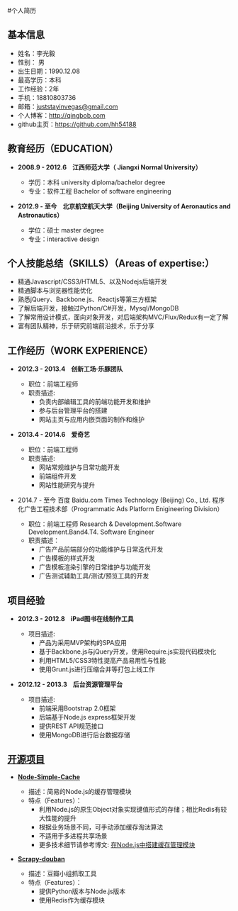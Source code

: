#个人简历

## 基本信息

- 姓名：李光毅
- 性别： 男
- 出生日期：1990.12.08
- 最高学历：本科
- 工作经验：2年
- 手机：18810803736
- 邮箱：juststayinvegas@gmail.com
- 个人博客：http://qingbob.com
- github主页：https://github.com/hh54188

## 教育经历（EDUCATION）

- **2008.9 - 2012.6 &nbsp;&nbsp; 江西师范大学（ Jiangxi Normal University）**
    - 学历：本科 university diploma/bachelor degree
    - 专业：软件工程 Bachelor of software engineering

- **2012.9 - 至今 &nbsp;&nbsp; 北京航空航天大学（Beijing University of Aeronautics and Astronautics）**
    - 学位：硕士 master degree
    - 专业：interactive design

## 个人技能总结（SKILLS）（Areas of expertise:）

- 精通Javascript/CSS3/HTML5、以及Nodejs后端开发
- 精通脚本与浏览器性能优化
- 熟悉jQuery、Backbone.js、Reactjs等第三方框架
- 了解后端开发，接触过Python/C#开发，Mysql/MongoDB
- 了解常用设计模式，面向对象开发，对后端架构MVC/Flux/Redux有一定了解
- 富有团队精神，乐于研究前端前沿技术，乐于分享


## 工作经历（WORK EXPERIENCE）

- **2012.3 - 2013.4 &nbsp;&nbsp; 创新工场·乐豚团队**
    - 职位：前端工程师
    - 职责描述:
        - 负责内部编辑工具的前端功能开发和维护
        - 参与后台管理平台的搭建
        - 网站主页与应用内嵌页面的制作和维护

- **2013.4 - 2014.6 &nbsp;&nbsp; 爱奇艺**
    - 职位：前端工程师
    - 职责描述:
        - 网站常规维护与日常功能开发
        - 前端组件开发
        - 网站性能研究与提升

- 2014.7 - 至今 百度 Baidu.com Times Technology (Beijing) Co., Ltd. 程序化广告工程技术部（Programmatic Ads Platform Enigineering Division）
    - 职位：前端工程师 Research & Development.Software Development.Band4.T4. Software Engineer
    - 职责描述：
        - 广告产品前端部分的功能维护与日常迭代开发
        - 广告模板的样式开发
        - 广告模板渲染引擎的日常维护与功能开发
        - 广告测试辅助工具/测试/预览工具的开发

## 项目经验

- **2012.3 - 2012.8 &nbsp;&nbsp; iPad图书在线制作工具**
    - 项目描述:
        - 产品为采用MVP架构的SPA应用
        - 基于Backbone.js与jQuery开发，使用Require.js实现代码模块化
        - 利用HTML5/CSS3特性提高产品易用性与性能
        - 使用Grunt.js进行压缩合并等打包上线工作

- **2012.12 - 2013.3 &nbsp;&nbsp; 后台资源管理平台**
    - 项目描述:
        - 前端采用Bootstrap 2.0框架
        - 后端基于Node.js express框架开发
        - 提供REST API规范接口
        - 使用MongoDB进行后台数据存储

## [开源项目](http://qingbob.com/project/)

- **[Node-Simple-Cache](https://github.com/hh54188/Node-Simple-Cache)**
    - 描述：简易的Node.js的缓存管理模块
    - 特点（Features）：
        - 利用Node.js的原生Object对象实现键值形式的存储；相比Redis有较大性能的提升
        - 根据业务场景不同，可手动添加缓存淘汰算法
        - 不适用于多进程共享场景
        - 更多技术细节请参考博文: [在Node.js中搭建缓存管理模块](http://qingbob.com/built-cache-management-module-in-nodejs/)

- **[Scrapy-douban](https://github.com/hh54188/scrapy_douban)**
    - 描述：豆瓣小组抓取工具
    - 特点（Features）：
        - 提供Python版本与Node.js版本
        - 使用Redis作为缓存模块


